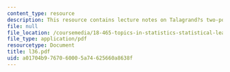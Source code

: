 ```yaml
---
content_type: resource
description: This resource contains lecture notes on Talagrand?s two-point inequality.
file: null
file_location: /coursemedia/18-465-topics-in-statistics-statistical-learning-theory-spring-2007/a01704b9767060005a74625660a8638f_l36.pdf
file_type: application/pdf
resourcetype: Document
title: l36.pdf
uid: a01704b9-7670-6000-5a74-625660a8638f
---
```

